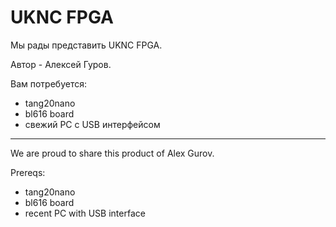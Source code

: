 # UKNC FPGA

Мы рады представить UKNC FPGA.

Автор - Алексей Гуров.

Вам потребуется:
- tang20nano
- bl616 board
- свежий PC с USB интерфейсом

---

We are proud to share this product of Alex Gurov.

Prereqs:
- tang20nano
- bl616 board
- recent PC with USB interface
